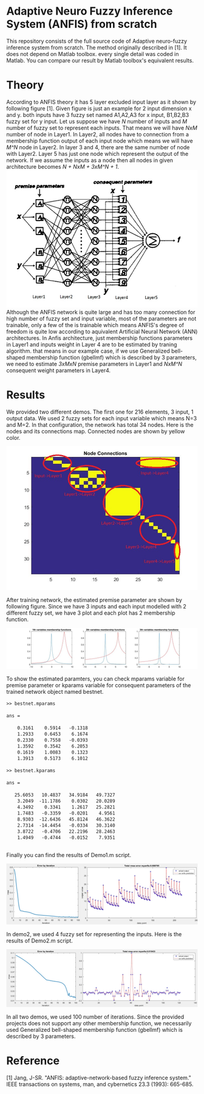 # Adaptive Neuro Fuzzy Inference System (ANFIS) from scratch

This repository consists of the full source code of Adaptive neuro-fuzzy inference system from scratch. The method originally described in [1]. It does not depend on Matlab toolbox. every single detail was coded in Matlab. You can compare our result by Matlab toolbox's equivalent results. 

# Theory

According to ANFIS theory it has 5 layer excluded input layer as it shown by following figure [1]. Given figure is just an example for 2 input dimension x and y. both inputs have 3 fuzzy set named A1,A2,A3 for x input, B1,B2,B3 fuzzy set for y input. Let us suppose we have *N* number of inputs and *M* number of fuzzy set to represent each inputs. That means we will have *NxM* number of node in Layer1. In Layer2, all nodes have to connection from a membership function output of each input node which means we will have *M^N* node in Layer2. In layer 3 and 4, there are the same number of node with Layer2. Layer 5 has just one node which represent the output of the network. If we assume the inputs as a node then all nodes in given architecture becomes *N + NxM + 3xM^N + 1*.
![Sample image](Output/anfis.jpg?raw=true "Title")
Although the ANFIS network is quite large and has too many connection for high number of fuzzy set and input variable, most of the parameters are not trainable, only a few of the is trainable which means ANFIS's degree of freedom is quite low according to aquivalent Artificial Neural Network (ANN) architectures. In Anfis architecture, just membership functions parameters in Layer1 and inputs weight in Layer 4 are to be estimated by traning algorithm. that means in our example case, if we use Generalized bell-shaped membership function (gbellmf) which is described by 3 parameters, we need to estimate *3xMxN* premise parameters in Layer1 and *NxM^N* consequent weight parameters in Layer4. 

# Results

We provided two different demos. The first one for 216 elements, 3 input, 1 output data. We used 2 fuzzy sets for each input variable which means N=3 and M=2. In that configuration, the network has total 34 nodes. Here is the nodes and its connections map. Connected nodes are shown by yellow color.

![Sample image](Output/connection.jpg?raw=true "Title")

After training network, the estimated premise parameter are shown by following figure. Since we have 3 inputs and each input modelled with 2 different fuzzy set, we have 3 plot and each plot has 2 membership function.

![Sample image](Output/memberships.jpg?raw=true "Title")

To show the estimated paramters, you can check mparams variable for premise parameter or kparams variable for consequent parameters of the trained network object named bestnet.

```
>> bestnet.mparams

ans =

    0.3161    0.5914   -0.1318
    1.2933    0.6453    6.1674
    0.2330    0.7558   -0.0393
    1.3592    0.3542    6.2053
    0.1619    1.0083    0.1323
    1.3913    0.5173    6.1012

>> bestnet.kparams

ans =

   25.6053   10.4837   34.9184   49.7327
    3.2049  -11.1786    0.0302   20.0289
    4.3492    0.3341    1.2617   25.2821
    1.7483   -0.3359   -0.0201    4.9561
    8.9303  -12.6436   45.8124   46.3622
    2.7314  -14.4454   -0.0334   30.3140
    3.8722   -0.4706   22.2196   28.2463
    1.4949   -0.4744   -0.0152    7.9351
    
```

Finally you can find the results of Demo1.m script.

![Sample image](Output/demo1.jpg?raw=true "Title")

In demo2, we used 4 fuzzy set for representing the inputs. Here is the results of Demo2.m script.

![Sample image](Output/demo2.jpg?raw=true "Title")

In all two demos, we used 100 number of iterations. Since the provided projects does not support any other membership function, we necessarily used Generalized bell-shaped membership function (gbellmf) which is described by 3 parameters.

# Reference
[1] Jang, J-SR. "ANFIS: adaptive-network-based fuzzy inference system." IEEE transactions on systems, man, and cybernetics 23.3 (1993): 665-685.
